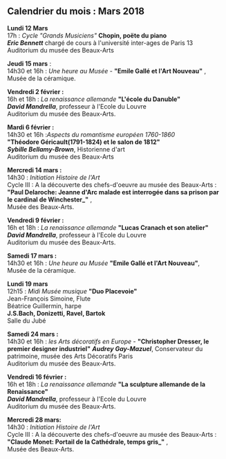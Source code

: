 ## Calendrier du mois : Mars 2018

**Lundi 12 Mars**  
17h : _Cycle "Grands Musiciens"_ **Chopin, poëte du piano**  
**_Eric Bennett_** chargé de cours à l'université inter-ages de Paris 13  
Auditorium du musée des Beaux-Arts


**Jeudi 15 mars** :  
14h30 et 16h : _Une heure au Musée_ - **"Emile Gallé et l'Art Nouveau"** ,  
Musée de la céramique.  

**Vendredi 2 février :**  
16h et 18h : _La renaissance allemande_ **"L'école du Danuble"**  
_**David Mandrella**_, professeur à l'Ecole du Louvre  
Auditorium du musée des Beaux-Arts.

**Mardi 6 février :**  
14h30 et 16h :_Aspects du romantisme européen 1760-1860_   
 **"Théodore Géricault(1791-1824) et le salon de 1812"**  
_**Sybille Bellamy-Brown**_, Historienne d'art  
Auditorium du musée des Beaux-Arts  

**Mercredi 14 mars :**  
14h30  : _Initiation Histoire de l'Art_   
 Cycle III : A la découverte des chefs-d'oeuvre au musée des Beaux-Arts :  
**"Paul Delaroche: Jeanne d'Arc malade est interrogée dans sa prison par le cardinal de Winchester_"** ,  
Musée des Beaux-Arts. 

**Vendredi 9 février :**  
16h et 18h : _La renaissance allemande_ **"Lucas Cranach et son atelier"**  
_**David Mandrella**_, professeur à l'Ecole du Louvre  
Auditorium du musée des Beaux-Arts.



**Samedi 17 mars :**  
14h30 et 16h : _Une heure au Musée_ **"Emile Gallé et l'Art Nouveau"**,  
Musée de la céramique.  

**Lundi 19 mars**  
12h15 : _Midi Musée musique_ **"Duo Placevoie"**  
Jean-François Simoine, Flute  
Béatrice Guillermin, harpe  
**J.S.Bach, Donizetti, Ravel, Bartok**  
Salle du Jubé


**Samedi 24 mars :**   
14h30 et 16h : _les Arts décoratifs en Europe_  -  **"Christopher Dresser, le premier designer industriel"**
_**Audrey Gay-Mazuel**_, Conservateur du patrimoine, musée des Arts Décoratifs Paris  
Auditorium du musée des Beaux-Arts.   

**Vendredi 16 février :**  
16h et 18h : _La renaissance allemande_ **"La sculpture allemande de la Renaissance"**  
_**David Mandrella**_, professeur à l'Ecole du Louvre  
Auditorium du musée des Beaux-Arts.




  
**Mercredi 28 mars:**  
14h30  : _Initiation Histoire de l'Art_   
 Cycle III : A la découverte des chefs-d'oeuvre au musée des Beaux-Arts :  
**"Claude Monet: Portail de la Cathédrale, temps gris_"** ,  
Musée des Beaux-Arts.
